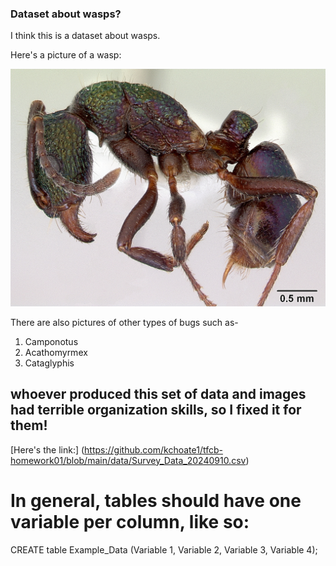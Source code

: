### Dataset about wasps?

I think this is a dataset about wasps.

Here's a picture of a wasp:

![Rhytidoponera](./images/casent_0172345_Rhytidoponera_metallica.jpg)

There are also pictures of other types of bugs such as-

1. Camponotus
2. Acathomyrmex
3. Cataglyphis

## whoever produced this set of data and images had terrible organization skills, so I fixed it for them!

[Here's the link:] (https://github.com/kchoate1/tfcb-homework01/blob/main/data/Survey_Data_20240910.csv)


# In general, tables should have one variable per column, like so:

CREATE table Example_Data (Variable 1, Variable 2, Variable 3, Variable 4);



